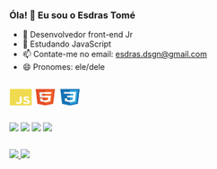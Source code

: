 ### Óla! 👋 Eu sou o Esdras Tomé

- 🔭 Desenvolvedor front-end Jr
- 🌱 Estudando JavaScript
- 📫 Contate-me no email: esdras.dsgn@gmail.com
- 😄 Pronomes: ele/dele


<div style="display: inline_block"><br>
  <img align="center" alt="Esdras-Js" height="30" width="40" src="https://raw.githubusercontent.com/devicons/devicon/master/icons/javascript/javascript-plain.svg">
  <img align="center" alt="Esdras-HTML" height="30" width="40" src="https://raw.githubusercontent.com/devicons/devicon/master/icons/html5/html5-original.svg">
  <img align="center" alt="Esdras-CSS" height="30" width="40" src="https://raw.githubusercontent.com/devicons/devicon/master/icons/css3/css3-original.svg">
</div>

##

<div> 
  <a href="https://www.instagram.com/esdrasstm/" target="_blank"><img src="https://img.shields.io/badge/-Instagram-%23E4405F?style=for-the-badge&logo=instagram&logoColor=white" target="_blank"></a>
  <a href = "mailto:esdras.dsgn@gmail.com"><img src="https://img.shields.io/badge/Gmail-D14836?style=for-the-badge&logo=gmail&logoColor=white"</a></a>
  <a href="https://www.linkedin.com/in/esdras-tom%C3%A9-a79008226/" target="_blank"><img src="https://img.shields.io/badge/-LinkedIn-%230077B5?style=for-the-badge&logo=linkedin&logoColor=white" target="_blank"></a> 
  <a href="https://api.whatsapp.com/send?phone=5561983586190&text=Ol%C3%A1%2C%20tudo%20bem%3F" target="_blank"><img src="https://img.shields.io/badge/WhatsApp-25D366?style=for-the-badge&logo=whatsapp&logoColor=white" target="_blank"></a> 
  
</div>

##

<div>
  <a href="https://github.com/esdrasstm">
  <img height="200em" src="https://github-readme-stats.vercel.app/api?username=esdrasstm&show_icons=true&theme=dark&include_all_commits=true&count_private=true"/>
  <img height="180em" src="https://github-readme-stats.vercel.app/api/top-langs/?username=esdrasstm&layout=compact&langs_count=7&theme=dark"/>
</div>
